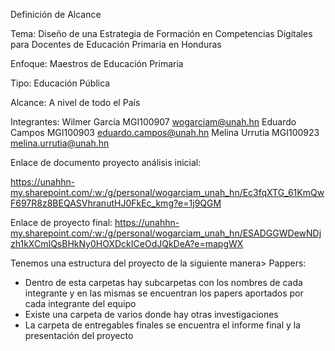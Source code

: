 Definición de Alcance 

Tema: Diseño de una Estrategia de Formación en Competencias Digitales para Docentes de Educación Primaria en Honduras 

Enfoque: Maestros de Educación Primaria 

Tipo: Educación Pública 

Alcance: A nivel de todo el País 

Integrantes: 
Wilmer García     MGI100907    wogarciam@unah.hn
Eduardo Campos    MGI100903    eduardo.campos@unah.hn
Melina Urrutia    MGI100923    melina.urrutia@unah.hn

Enlace de documento proyecto análisis inicial:

https://unahhn-my.sharepoint.com/:w:/g/personal/wogarciam_unah_hn/Ec3fqXTG_61KmQwF697R8z8BEQASVhranutHJ0FkEc_kmg?e=1j9QGM

Enlace de proyecto final:
https://unahhn-my.sharepoint.com/:w:/g/personal/wogarciam_unah_hn/ESADGGWDewNDjzh1kXCmIQsBHkNy0HOXDckICeOdJQkDeA?e=mapgWX

Tenemos una estructura del proyecto de la siguiente manera>
Pappers:
- Dentro de esta carpetas hay subcarpetas con los nombres de cada integrante y en las mismas se encuentran los papers aportados por cada integrante del equipo
- Existe una carpeta de varios donde hay otras investigaciones
- La carpeta de entregables finales se encuentra el informe final y la presentación del proyecto
  
  
